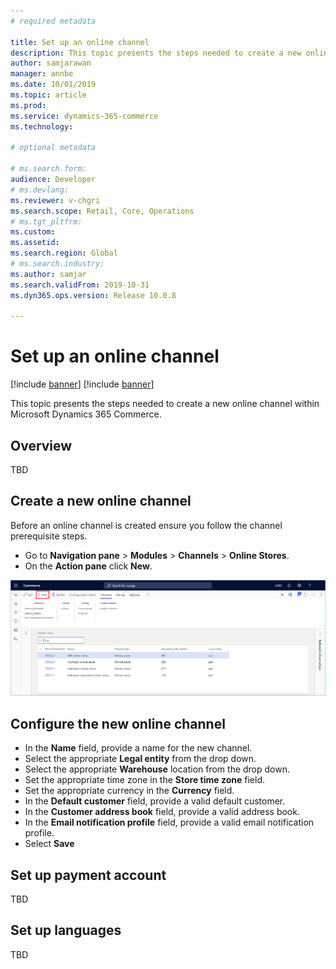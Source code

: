```yaml
---
# required metadata

title: Set up an online channel
description: This topic presents the steps needed to create a new online channel within Microsoft Dynamics 365 Commerce.
author: samjarawan
manager: annbe
ms.date: 10/01/2019
ms.topic: article
ms.prod: 
ms.service: dynamics-365-commerce
ms.technology: 

# optional metadata

# ms.search.form: 
audience: Developer
# ms.devlang: 
ms.reviewer: v-chgri
ms.search.scope: Retail, Core, Operations
# ms.tgt_pltfrm: 
ms.custom: 
ms.assetid: 
ms.search.region: Global
# ms.search.industry: 
ms.author: samjar
ms.search.validFrom: 2019-10-31
ms.dyn365.ops.version: Release 10.0.8

---
```

# Set up an online channel

[!include [banner](../includes/preview-banner.md)]
[!include [banner](../includes/banner.md)]

This topic presents the steps needed to create a new online channel within Microsoft Dynamics 365 Commerce.

## Overview
TBD

## Create a new online channel
Before an online channel is created ensure you follow the channel prerequisite steps.

* Go to **Navigation pane** > **Modules** > **Channels** > **Online Stores**.
* On the **Action pane** click **New**.

![New online channel](media/channel-setup-online-1.png)

## Configure the new online channel
* In the **Name** field, provide a name for the new channel.
* Select the appropriate **Legal entity** from the drop down.
* Select the appropriate **Warehouse** location from the drop down.
* Set the appropriate time zone in the **Store time zone** field.
* Set the appropriate currency in the **Currency** field.
* In the **Default customer** field, provide a valid default customer.
* In the **Customer address book** field, provide a valid address book.
* In the **Email notification profile** field, provide a valid email notification profile.
* Select **Save**

## Set up payment account
TBD

## Set up languages
TBD

